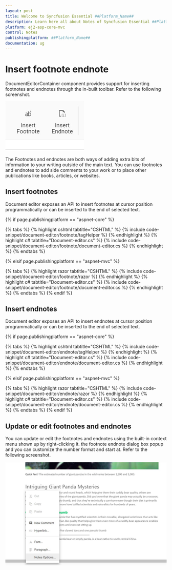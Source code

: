 ```yaml
---
layout: post
title: Welcome to Syncfusion Essential ##Platform_Name##
description: Learn here all about Notes of Syncfusion Essential ##Platform_Name## widgets based on HTML5 and jQuery.
platform: ej2-asp-core-mvc
control: Notes
publishingplatform: ##Platform_Name##
documentation: ug
---
```



# Insert footnote endnote

DocumentEditorContainer component provides support for inserting footnotes and endnotes through the in-built toolbar. Refer to the following screenshot.

![Insert footnote endnote](images/note-toolbar.jpg)

The Footnotes and endnotes are both ways of adding extra bits of information to your writing outside of the main text. You can use footnotes and endnotes to add side comments to your work or to place other publications like books, articles, or websites.

## Insert footnotes

Document editor exposes an API to insert footnotes at cursor position programmatically or can be inserted to the end of selected text.

{% if page.publishingplatform == "aspnet-core" %}

{% tabs %}
{% highlight cshtml tabtitle="CSHTML" %}
{% include code-snippet/document-editor/footnote/tagHelper %}
{% endhighlight %}
{% highlight c# tabtitle="Document-editor.cs" %}
{% include code-snippet/document-editor/footnote/document-editor.cs %}
{% endhighlight %}
{% endtabs %}

{% elsif page.publishingplatform == "aspnet-mvc" %}

{% tabs %}
{% highlight razor tabtitle="CSHTML" %}
{% include code-snippet/document-editor/footnote/razor %}
{% endhighlight %}
{% highlight c# tabtitle="Document-editor.cs" %}
{% include code-snippet/document-editor/footnote/document-editor.cs %}
{% endhighlight %}
{% endtabs %}
{% endif %}



## Insert endnotes

Document editor exposes an API to insert endnotes at cursor position programmatically or can be inserted to the end of selected text.

{% if page.publishingplatform == "aspnet-core" %}

{% tabs %}
{% highlight cshtml tabtitle="CSHTML" %}
{% include code-snippet/document-editor/endnote/tagHelper %}
{% endhighlight %}
{% highlight c# tabtitle="Document-editor.cs" %}
{% include code-snippet/document-editor/endnote/document-editor.cs %}
{% endhighlight %}
{% endtabs %}

{% elsif page.publishingplatform == "aspnet-mvc" %}

{% tabs %}
{% highlight razor tabtitle="CSHTML" %}
{% include code-snippet/document-editor/endnote/razor %}
{% endhighlight %}
{% highlight c# tabtitle="Document-editor.cs" %}
{% include code-snippet/document-editor/endnote/document-editor.cs %}
{% endhighlight %}
{% endtabs %}
{% endif %}



## Update or edit footnotes and endnotes

You can update or edit the footnotes and endnotes using the built-in context menu shown up by right-clicking it.
the footnote endnote dialog box popup and you can customize the number format and start at. Refer to the following screenshot.

![Update or edit footnotes and endnotes](images/notes-option.jpg)
